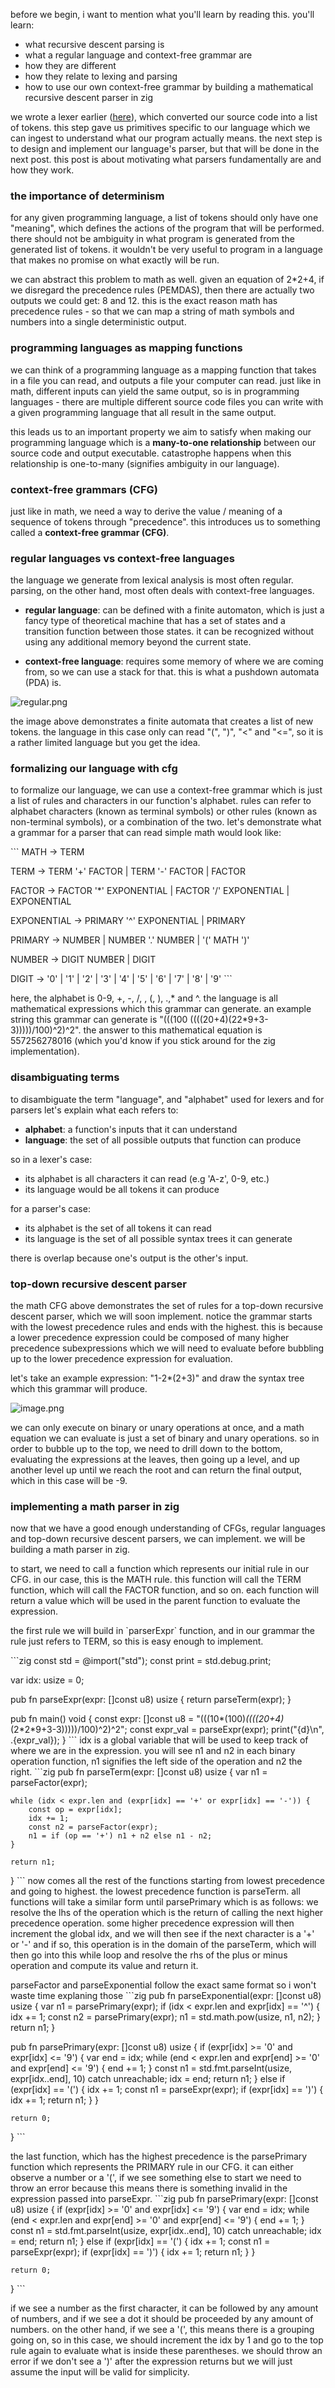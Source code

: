 before we begin, i want to mention what you'll learn by reading this. you'll learn:

- what recursive descent parsing is
- what a regular language and context-free grammar are
- how they are different
- how they relate to lexing and parsing
- how to use our own context-free grammar by building a mathematical recursive descent parser in zig

we wrote a lexer earlier ([here](/lexer-in-zig)), which converted our source code into a list of tokens. this step gave us primitives specific to our language which we can ingest to understand what our program actually means. the next step is to design and implement our language's parser, but that will be done in the next post. this post is about motivating what parsers fundamentally are and how they work.

### the importance of determinism

for any given programming language, a list of tokens should only have one "meaning", which defines the actions of the program that will be performed. there should not be ambiguity in what program is generated from the generated list of tokens. it wouldn't be very useful to program in a language that makes no promise on what exactly will be run.

we can abstract this problem to math as well. given an equation of 2\*2+4, if we disregard the precedence rules (PEMDAS), then there are actually two outputs we could get: 8 and 12. this is the exact reason math has precedence rules - so that we can map a string of math symbols and numbers into a single deterministic output.

### programming languages as mapping functions

we can think of a programming language as a mapping function that takes in a file you can read, and outputs a file your computer can read. just like in math, different inputs can yield the same output, so is in programming languages - there are multiple different source code files you can write with a given programming language that all result in the same output.

this leads us to an important property we aim to satisfy when making our programming language which is a **many-to-one relationship** between our source code and output executable. catastrophe happens when this relationship is one-to-many (signifies ambiguity in our language).

### context-free grammars (CFG)

just like in math, we need a way to derive the value / meaning of a sequence of tokens through "precedence". this introduces us to something called a **context-free grammar (CFG)**.

### regular languages vs context-free languages

the language we generate from lexical analysis is most often regular. parsing, on the other hand, most often deals with context-free languages.

- **regular language**: can be defined with a finite automaton, which is just a fancy type of theoretical machine that has a set of states and a transition function between those states. it can be recognized without using any additional memory beyond the current state.

- **context-free language**: requires some memory of where we are coming from, so we can use a stack for that. this is what a pushdown automata (PDA) is.

![regular.png](/files/regular.png)

the image above demonstrates a finite automata that creates a list of new tokens. the language in this case only can read "(", ")", "<" and "<=", so it is a rather limited language but you get the idea.

### formalizing our language with cfg

to formalize our language, we can use a context-free grammar which is just a list of rules and characters in our function's alphabet. rules can refer to alphabet characters (known as terminal symbols) or other rules (known as non-terminal symbols), or a combination of the two.
let's demonstrate what a grammar for a parser that can read simple math would look like:

\`\`\`
MATH → TERM

TERM → TERM '+' FACTOR
| TERM '-' FACTOR
| FACTOR

FACTOR → FACTOR '\*' EXPONENTIAL
| FACTOR '/' EXPONENTIAL
| EXPONENTIAL

EXPONENTIAL → PRIMARY '^' EXPONENTIAL
| PRIMARY

PRIMARY → NUMBER
| NUMBER '.' NUMBER
| '(' MATH ')'

NUMBER -> DIGIT NUMBER
| DIGIT

DIGIT -> '0' | '1' | '2' | '3' | '4' | '5' | '6' | '7' | '8' | '9'
\`\`\`

here, the alphabet is 0-9, +, -, /, , (, ), .,* and ^. the language is all mathematical expressions which this grammar can generate. an example string this grammar can generate is "(((100 ((((20+4)(22*9+3-3)))))/100)^2)^2". the answer to this mathematical equation is 557256278016 (which you'd know if you stick around for the zig implementation).

### disambiguating terms

to disambiguate the term "language", and "alphabet" used for lexers and for parsers let's explain what each refers to:

- **alphabet**: a function's inputs that it can understand
- **language**: the set of all possible outputs that function can produce

so in a lexer's case:

- its alphabet is all characters it can read (e.g 'A-z', 0-9, etc.)
- its language would be all tokens it can produce

for a parser's case:

- its alphabet is the set of all tokens it can read
- its language is the set of all possible syntax trees it can generate

there is overlap because one's output is the other's input.

### top-down recursive descent parser

the math CFG above demonstrates the set of rules for a top-down recursive descent parser, which we will soon implement. notice the grammar starts with the lowest precedence rules and ends with the highest. this is because a lower precedence expression could be composed of many higher precedence subexpressions which we will need to evaluate before bubbling up to the lower precedence expression for evaluation.

let's take an example expression: "1-2\*(2+3)" and draw the syntax tree which this grammar will produce.

![image.png](/files/cfg.png)

we can only execute on binary or unary operations at once, and a math equation we can evaluate is just a set of binary and unary operations. so in order to bubble up to the top, we need to drill down to the bottom, evaluating the expressions at the leaves, then going up a level, and up another level up until we reach the root and can return the final output, which in this case will be -9.

### implementing a math parser in zig

now that we have a good enough understanding of CFGs, regular languages and top-down recursive descent parsers, we can implement. we will be building a math parser in zig.

to start, we need to call a function which represents our initial rule in our CFG. in our case, this is the MATH rule. this function will call the TERM function, which will call the FACTOR function, and so on. each function will return a value which will be used in the parent function to evaluate the expression.

the first rule we will build in \`parserExpr\` function, and in our grammar the rule just refers to TERM, so this is easy enough to implement.

\`\`\`zig
const std = @import("std");
const print = std.debug.print;

var idx: usize = 0;

pub fn parseExpr(expr: []const u8) usize {
return parseTerm(expr);
}

pub fn main() void {
const expr: []const u8 = "(((10*(100)*((((20+4)*(2*2\*9+3-3)))))/100)^2)^2";
const expr_val = parseExpr(expr);
print("{d}\\n", .{expr_val});
}
\`\`\`
idx is a global variable that will be used to keep track of where we are in the expression. you will see n1 and n2 in each binary operation function, n1 signifies the left side of the operation and n2 the right.
\`\`\`zig
pub fn parseTerm(expr: []const u8) usize {
var n1 = parseFactor(expr);

    while (idx < expr.len and (expr[idx] == '+' or expr[idx] == '-')) {
        const op = expr[idx];
        idx += 1;
        const n2 = parseFactor(expr);
        n1 = if (op == '+') n1 + n2 else n1 - n2;
    }

    return n1;

}
\`\`\`
now comes all the rest of the functions starting from lowest precedence and going to highest. the lowest precedence function is parseTerm. all functions will take a similar form until parsePrimary which is as follows: we resolve the lhs of the operation which is the return of calling the next higher precedence operation. some higher precedence expression will then increment the global idx, and we will then see if the next character is a '+' or '-' and if so, this operation is in the domain of the parseTerm, which will then go into this while loop and resolve the rhs of the plus or minus operation and compute its value and return it.

parseFactor and parseExponential follow the exact same format so i won't waste time explaning those
\`\`\`zig
pub fn parseExponential(expr: []const u8) usize {
var n1 = parsePrimary(expr);
if (idx < expr.len and expr[idx] == '^') {
idx += 1;
const n2 = parsePrimary(expr);
n1 = std.math.pow(usize, n1, n2);
}
return n1;
}

pub fn parsePrimary(expr: []const u8) usize {
if (expr[idx] >= '0' and expr[idx] <= '9') {
var end = idx;
while (end < expr.len and expr[end] >= '0' and expr[end] <= '9') {
end += 1;
}
const n1 = std.fmt.parseInt(usize, expr[idx..end], 10) catch unreachable;
idx = end;
return n1;
} else if (expr[idx] == '(') {
idx += 1;
const n1 = parseExpr(expr);
if (expr[idx] == ')') {
idx += 1;
return n1;
}
}

    return 0;

}
\`\`\`

the last function, which has the highest precedence is the parsePrimary function which represents the PRIMARY rule in our CFG. it can either observe a number or a '(', if we see something else to start we need to throw an error because this means there is something invalid in the expression passed into parseExpr.
\`\`\`zig
pub fn parsePrimary(expr: []const u8) usize {
if (expr[idx] >= '0' and expr[idx] <= '9') {
var end = idx;
while (end < expr.len and expr[end] >= '0' and expr[end] <= '9') {
end += 1;
}
const n1 = std.fmt.parseInt(usize, expr[idx..end], 10) catch unreachable;
idx = end;
return n1;
} else if (expr[idx] == '(') {
idx += 1;
const n1 = parseExpr(expr);
if (expr[idx] == ')') {
idx += 1;
return n1;
}
}

    return 0;

}
\`\`\`

if we see a number as the first character, it can be followed by any amount of numbers, and if we see a dot it should be proceeded by any amount of numbers. on the other hand, if we see a '(', this means there is a grouping going on, so in this case, we should increment the idx by 1 and go to the top rule again to evaluate what is inside these parentheses. we should throw an error if we don't see a ')' after the expression returns but we will just assume the input will be valid for simplicity.

